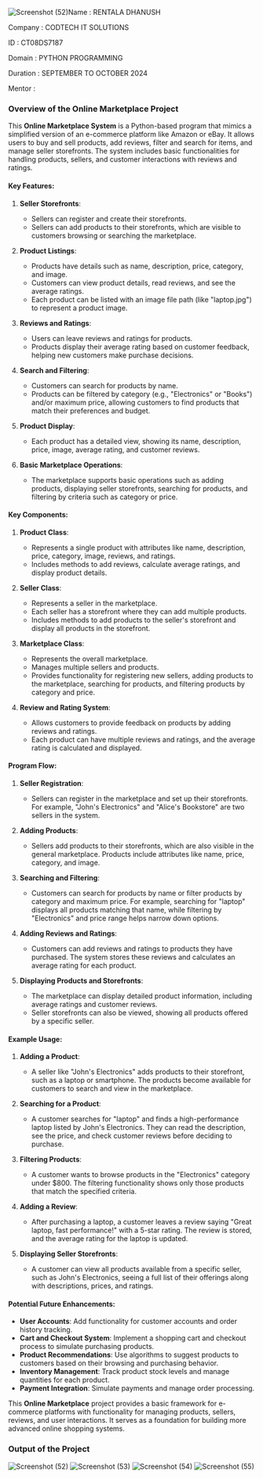 ![Screenshot (52)](https://github.com/user-attachments/assets/ff200c45-688d-4873-bc59-02a2a10d3641)Name : RENTALA DHANUSH

Company : CODTECH IT SOLUTIONS

ID : CT08DS7187

Domain : PYTHON PROGRAMMING

Duration : SEPTEMBER TO OCTOBER 2024

Mentor : 

### Overview of the Online Marketplace Project

This **Online Marketplace System** is a Python-based program that mimics a simplified version of an e-commerce platform like Amazon or eBay. It allows users to buy and sell products, add reviews, filter and search for items, and manage seller storefronts. The system includes basic functionalities for handling products, sellers, and customer interactions with reviews and ratings.

#### Key Features:

1. **Seller Storefronts**:
   - Sellers can register and create their storefronts.
   - Sellers can add products to their storefronts, which are visible to customers browsing or searching the marketplace.

2. **Product Listings**:
   - Products have details such as name, description, price, category, and image.
   - Customers can view product details, read reviews, and see the average ratings.
   - Each product can be listed with an image file path (like "laptop.jpg") to represent a product image.

3. **Reviews and Ratings**:
   - Users can leave reviews and ratings for products.
   - Products display their average rating based on customer feedback, helping new customers make purchase decisions.
   
4. **Search and Filtering**:
   - Customers can search for products by name.
   - Products can be filtered by category (e.g., "Electronics" or "Books") and/or maximum price, allowing customers to find products that match their preferences and budget.

5. **Product Display**:
   - Each product has a detailed view, showing its name, description, price, image, average rating, and customer reviews.

6. **Basic Marketplace Operations**:
   - The marketplace supports basic operations such as adding products, displaying seller storefronts, searching for products, and filtering by criteria such as category or price.

#### Key Components:

1. **Product Class**:
   - Represents a single product with attributes like name, description, price, category, image, reviews, and ratings.
   - Includes methods to add reviews, calculate average ratings, and display product details.

2. **Seller Class**:
   - Represents a seller in the marketplace.
   - Each seller has a storefront where they can add multiple products.
   - Includes methods to add products to the seller's storefront and display all products in the storefront.

3. **Marketplace Class**:
   - Represents the overall marketplace.
   - Manages multiple sellers and products.
   - Provides functionality for registering new sellers, adding products to the marketplace, searching for products, and filtering products by category and price.

4. **Review and Rating System**:
   - Allows customers to provide feedback on products by adding reviews and ratings.
   - Each product can have multiple reviews and ratings, and the average rating is calculated and displayed.

#### Program Flow:

1. **Seller Registration**:
   - Sellers can register in the marketplace and set up their storefronts. For example, "John's Electronics" and "Alice's Bookstore" are two sellers in the system.

2. **Adding Products**:
   - Sellers add products to their storefronts, which are also visible in the general marketplace. Products include attributes like name, price, category, and image.

3. **Searching and Filtering**:
   - Customers can search for products by name or filter products by category and maximum price. For example, searching for "laptop" displays all products matching that name, while filtering by "Electronics" and price range helps narrow down options.

4. **Adding Reviews and Ratings**:
   - Customers can add reviews and ratings to products they have purchased. The system stores these reviews and calculates an average rating for each product.

5. **Displaying Products and Storefronts**:
   - The marketplace can display detailed product information, including average ratings and customer reviews.
   - Seller storefronts can also be viewed, showing all products offered by a specific seller.

#### Example Usage:

1. **Adding a Product**:
   - A seller like "John's Electronics" adds products to their storefront, such as a laptop or smartphone. The products become available for customers to search and view in the marketplace.

2. **Searching for a Product**:
   - A customer searches for "laptop" and finds a high-performance laptop listed by John's Electronics. They can read the description, see the price, and check customer reviews before deciding to purchase.

3. **Filtering Products**:
   - A customer wants to browse products in the "Electronics" category under $800. The filtering functionality shows only those products that match the specified criteria.

4. **Adding a Review**:
   - After purchasing a laptop, a customer leaves a review saying "Great laptop, fast performance!" with a 5-star rating. The review is stored, and the average rating for the laptop is updated.

5. **Displaying Seller Storefronts**:
   - A customer can view all products available from a specific seller, such as John's Electronics, seeing a full list of their offerings along with descriptions, prices, and ratings.

#### Potential Future Enhancements:
- **User Accounts**: Add functionality for customer accounts and order history tracking.
- **Cart and Checkout System**: Implement a shopping cart and checkout process to simulate purchasing products.
- **Product Recommendations**: Use algorithms to suggest products to customers based on their browsing and purchasing behavior.
- **Inventory Management**: Track product stock levels and manage quantities for each product.
- **Payment Integration**: Simulate payments and manage order processing.

This **Online Marketplace** project provides a basic framework for e-commerce platforms with functionality for managing products, sellers, reviews, and user interactions. It serves as a foundation for building more advanced online shopping systems.

### Output of the Project
![Screenshot (52)](https://github.com/user-attachments/assets/7fc3e12c-7476-4e27-927f-835679df219a)
![Screenshot (53)](https://github.com/user-attachments/assets/ab901462-c32a-4398-a702-84045c977e21)
![Screenshot (54)](https://github.com/user-attachments/assets/de271387-825d-4614-8980-a691ee52411c)
![Screenshot (55)](https://github.com/user-attachments/assets/54bb1177-7e6a-40d8-83e6-ed867470855e)
